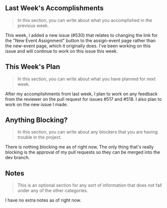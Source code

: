 ## Last Week's Accomplishments

> In this section, you can write about what you accomplished in the previous week.

This week, I added a new issue (#530) that relates to changing the link for the "New Event Assignment" button to the assign-event page
rather than the new-event page, which it originally does. I've been working on this issue and will continue to work on this issue
this week.

## This Week's Plan

> In this section, you can write about what you have planned for next week.

After my accomplishments from last week, I plan to work on any feedback from the reviewer on the pull request for issues #517 and #518. 
I also plan to work on the new issue I made.

## Anything Blocking?

> In this section, you can write about any blockers that you are having trouble in the project.

There is nothing blocking me as of right now. The only thing that's really blocking is the approval of my pull requests so they can be merged
into the dev branch.

## Notes

> This is an optional section for any sort of information that does not fall under any of the other categories.

I have no extra notes as of right now.
